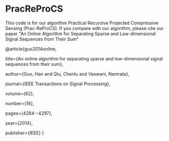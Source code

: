 # PracReProCS
This code is for our algorithm Practical Recursive Projected Compressive Sensing (Prac-ReProCS). 
If you compare with our algorithm, please cite our paper "An Online Algorithm for Separating Sparse and Low-dimensional Signal Sequences from Their Sum"


@article{guo2014online,

  title={An online algorithm for separating sparse and low-dimensional signal sequences from their sum},
  
  author={Guo, Han and Qiu, Chenlu and Vaswani, Namrata},
  
  journal={IEEE Transactions on Signal Processing},
  
  volume={62},
  
  number={16},
  
  pages={4284--4297},
  
  year={2014},
  
  publisher={IEEE}
}
